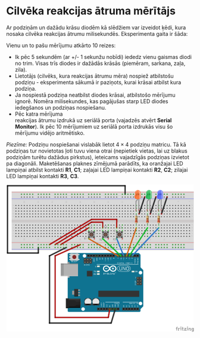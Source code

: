 # Cilvēka reakcijas ātruma mērītājs

Ar podziņām un dažādu krāsu diodēm kā slēdžiem var izveidot ķēdi, kura 
nosaka cilvēka reakcijas ātrumu milisekundēs. Eksperimenta gaita ir šāda: 

Vienu un to pašu mērījumu atkārto 10 reizes: 

* Ik pēc 5 sekundēm (ar +/- 1 sekunžu nobīdi) iededz vienu gaismas diodi no trim. 
  Visas trīs diodes ir dažādās krāsās (piemēram, sarkana, zaļa, zila). 
* Lietotājs (cilvēks, kura reakcijas ātrumu mēra) nospiež 
  atbilstošu podziņu - eksperimenta sākumā ir paziņots, kurai 
  krāsai atbilst kura podziņa. 
* Ja nospiestā podziņa neatbilst diodes krāsai, atbilstošo
  mērījumu ignorē. Nomēra milisekundes, 
  kas pagājušas starp LED diodes iedegšanos un podziņas nospiešanu. 
* Pēc katra mērījuma  
  reakcijas ātrumu izdrukā uz seriālā porta (vajadzēs atvērt **Serial Monitor**). 
  Ik pēc 10 mērījumiem uz seriālā porta izdrukās visu šo mērījumu 
  vidējo aritmētisko. 


*Piezīme:* Podziņu nospiešanai vislabāk lietot $4 \times 4$ podziņu matricu. 
Tā kā podziņas tur novietotas ļoti tuvu viena otrai (nepietiek vietas, lai uz 
blakus podziņām turētu dažādus pirkstus), ieteicams vajadzīgās podziņas izvietot 
pa diagonāli. Maketēšanas plaknes zīmējumā parādīts, ka oranžajai LED lampiņai 
atbilst kontakti **R1**, **C1**; zaļajai LED lampiņai kontakti **R2**, **C2**; 
zilajai LED lampiņai kontakti **R3**, **C3**. 

![](ReactionTime_bb.png)
